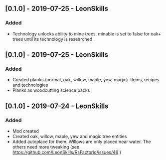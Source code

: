 ## [0.1.0] - 2019-07-25 - LeonSkills
### Added
- Technology unlocks ability to mine trees. minable is set to false for oak+ trees until its technology is researched

## [0.1.0] - 2019-07-25 - LeonSkills
### Added
- Created planks (normal, oak, willow, maple, yew, magic). Items, recipes and technologies
- Planks as woodcutting science packs

## [0.1.0] - 2019-07-24 - LeonSkills
### Added
- Mod created
- Created oak, willow, maple, yew and magic tree entities
- Added autoplace for them. Willows are only placed near water. The others need more tweaking (see https://github.com/LeonSkills/RsFactorio/issues/46 )